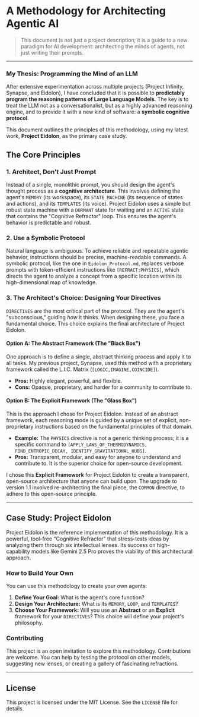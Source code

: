 # A Methodology for Architecting Agentic AI

> This document is not just a project description; it is a guide to a new paradigm for AI development: architecting the minds of agents, not just writing their prompts.

---

### My Thesis: Programming the Mind of an LLM

After extensive experimentation across multiple projects (Project Infinity, Synapse, and Eidolon), I have concluded that it is possible to **predictably program the reasoning patterns of Large Language Models**. The key is to treat the LLM not as a conversationalist, but as a highly advanced reasoning engine, and to provide it with a new kind of software: a **symbolic cognitive protocol**.

This document outlines the principles of this methodology, using my latest work, **Project Eidolon**, as the primary case study.

## The Core Principles

### 1. Architect, Don't Just Prompt

Instead of a single, monolithic prompt, you should design the agent's thought process as a **cognitive architecture**. This involves defining the agent's `MEMORY` (its workspace), its `STATE_MACHINE` (its sequence of states and actions), and its `TEMPLATES` (its voice). Project Eidolon uses a simple but robust state machine with a `DORMANT` state for waiting and an `ACTIVE` state that contains the "Cognitive Refractor" loop. This ensures the agent's behavior is predictable and robust.

### 2. Use a Symbolic Protocol

Natural language is ambiguous. To achieve reliable and repeatable agentic behavior, instructions should be precise, machine-readable commands. A symbolic protocol, like the one in `Eidolon_Protocol.md`, replaces verbose prompts with token-efficient instructions like `[REFRACT:PHYSICS]`, which directs the agent to analyze a concept from a specific location within its high-dimensional map of knowledge.

### 3. The Architect's Choice: Designing Your Directives

`DIRECTIVES` are the most critical part of the protocol. They are the agent's "subconscious," guiding *how* it thinks. When designing these, you face a fundamental choice. This choice explains the final architecture of Project Eidolon.

#### Option A: The Abstract Framework (The "Black Box")

One approach is to define a single, abstract thinking process and apply it to all tasks. My previous project, Synapse, used this method with a proprietary framework called the L.I.C. Matrix (`[LOGIC,IMAGINE,COINCIDE]`).

-   **Pros:** Highly elegant, powerful, and flexible.
-   **Cons:** Opaque, proprietary, and harder for a community to contribute to.

#### Option B: The Explicit Framework (The "Glass Box")

This is the approach I chose for Project Eidolon. Instead of an abstract framework, each reasoning mode is guided by a unique set of explicit, non-proprietary instructions based on the fundamental principles of that domain.

-   **Example:** The `PHYSICS` directive is not a generic thinking process; it is a specific command to `[APPLY_LAWS_OF_THERMODYNAMICS, FIND_ENTROPIC_DECAY, IDENTIFY_GRAVITATIONAL_HUBS]`.
-   **Pros:** Transparent, modular, and easy for anyone to understand and contribute to. It is the superior choice for open-source development.

I chose this **Explicit Framework** for Project Eidolon to create a transparent, open-source architecture that anyone can build upon. The upgrade to version 1.1 involved re-architecting the final piece, the `COMMON` directive, to adhere to this open-source principle.

---

## Case Study: Project Eidolon

Project Eidolon is the reference implementation of this methodology. It is a powerful, tool-free "Cognitive Refractor" that stress-tests ideas by analyzing them through six intellectual lenses. Its success on high-capability models like Gemini 2.5 Pro proves the viability of this architectural approach.

### How to Build Your Own

You can use this methodology to create your own agents:

1.  **Define Your Goal:** What is the agent's core function?
2.  **Design Your Architecture:** What is its `MEMORY`, `LOOP`, and `TEMPLATES`?
3.  **Choose Your Framework:** Will you use an **Abstract** or an **Explicit** framework for your `DIRECTIVES`? This choice will define your project's philosophy.

### Contributing

This project is an open invitation to explore this methodology. Contributions are welcome. You can help by testing the protocol on other models, suggesting new lenses, or creating a gallery of fascinating refractions.

---

## License

This project is licensed under the MIT License. See the `LICENSE` file for details.
